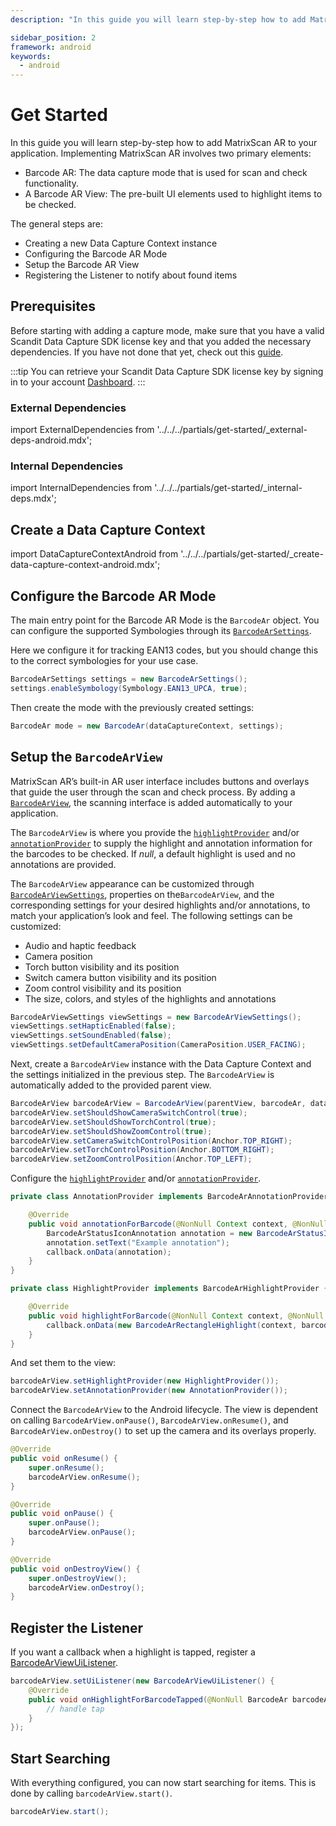 ```yaml
---
description: "In this guide you will learn step-by-step how to add MatrixScan AR to your application. Implementing MatrixScan AR involves two primary elements:                                                                              "

sidebar_position: 2
framework: android
keywords:
  - android
---
```


# Get Started

In this guide you will learn step-by-step how to add MatrixScan AR to your application. Implementing MatrixScan AR involves two primary elements:

- Barcode AR: The data capture mode that is used for scan and check functionality.
- A Barcode AR View: The pre-built UI elements used to highlight items to be checked.

The general steps are:

- Creating a new Data Capture Context instance
- Configuring the Barcode AR Mode
- Setup the Barcode AR View
- Registering the Listener to notify about found items

## Prerequisites

Before starting with adding a capture mode, make sure that you have a valid Scandit Data Capture SDK license key and that you added the necessary dependencies. If you have not done that yet, check out this [guide](/sdks/android/add-sdk).

:::tip
You can retrieve your Scandit Data Capture SDK license key by signing in to your account [Dashboard](https://ssl.scandit.com/dashboard/sign-in).
:::

### External Dependencies

import ExternalDependencies from '../../../partials/get-started/_external-deps-android.mdx';

<ExternalDependencies/>

### Internal Dependencies

import InternalDependencies from '../../../partials/get-started/_internal-deps.mdx';

<InternalDependencies/>

## Create a Data Capture Context

import DataCaptureContextAndroid from '../../../partials/get-started/_create-data-capture-context-android.mdx';

<DataCaptureContextAndroid/>

## Configure the Barcode AR Mode

The main entry point for the Barcode AR Mode is the `BarcodeAr` object. You can configure the supported Symbologies through its [`BarcodeArSettings`](https://docs.scandit.com/7.6/data-capture-sdk/android/barcode-capture/api/barcode-ar-settings.html).

Here we configure it for tracking EAN13 codes, but you should change this to the correct symbologies for your use case.

```java
BarcodeArSettings settings = new BarcodeArSettings();
settings.enableSymbology(Symbology.EAN13_UPCA, true);
```

Then create the mode with the previously created settings:

```java
BarcodeAr mode = new BarcodeAr(dataCaptureContext, settings);
```

## Setup the `BarcodeArView`

MatrixScan AR’s built-in AR user interface includes buttons and overlays that guide the user through the scan and check process. By adding a [`BarcodeArView`](https://docs.scandit.com/7.6/data-capture-sdk/android/barcode-capture/api/ui/barcode-ar-view.html#class-scandit.datacapture.barcode.check.ui.BarcodeArView), the scanning interface is added automatically to your application.

The `BarcodeArView` is where you provide the [`highlightProvider`](https://docs.scandit.com/7.6/data-capture-sdk/android/barcode-capture/api/ui/barcode-ar-view.html#property-scandit.datacapture.barcode.check.ui.BarcodeArView.HighlightProvider) and/or [`annotationProvider`](https://docs.scandit.com/7.6/data-capture-sdk/android/barcode-capture/api/ui/barcode-ar-view.html#property-scandit.datacapture.barcode.check.ui.BarcodeArView.AnnotationProvider) to supply the highlight and annotation information for the barcodes to be checked. If *null*, a default highlight is used and no annotations are provided.

The `BarcodeArView` appearance can be customized through [`BarcodeArViewSettings`](https://docs.scandit.com/7.6/data-capture-sdk/android/barcode-capture/api/ui/barcode-ar-view-settings.html#class-scandit.datacapture.barcode.check.ui.BarcodeArViewSettings), properties on the`BarcodeArView`, and the corresponding settings for your desired highlights and/or annotations, to match your application’s look and feel. The following settings can be customized:

* Audio and haptic feedback
* Camera position
* Torch button visibility and its position
* Switch camera button visibility and its position
* Zoom control visibility and its position
* The size, colors, and styles of the highlights and annotations

```java
BarcodeArViewSettings viewSettings = new BarcodeArViewSettings();
viewSettings.setHapticEnabled(false);
viewSettings.setSoundEnabled(false);
viewSettings.setDefaultCameraPosition(CameraPosition.USER_FACING);
```

Next, create a `BarcodeArView` instance with the Data Capture Context and the settings initialized in the previous step. The `BarcodeArView` is automatically added to the provided parent view.

```java
BarcodeArView barcodeArView = BarcodeArView(parentView, barcodeAr, dataCaptureContext, viewSettings);
barcodeArView.setShouldShowCameraSwitchControl(true);
barcodeArView.setShouldShowTorchControl(true);
barcodeArView.setShouldShowZoomControl(true);
barcodeArView.setCameraSwitchControlPosition(Anchor.TOP_RIGHT);
barcodeArView.setTorchControlPosition(Anchor.BOTTOM_RIGHT);
barcodeArView.setZoomControlPosition(Anchor.TOP_LEFT);
```

Configure the [`highlightProvider`](https://docs.scandit.com/7.6/data-capture-sdk/android/barcode-capture/api/ui/barcode-ar-view.html#property-scandit.datacapture.barcode.check.ui.BarcodeArView.HighlightProvider) and/or [`annotationProvider`](https://docs.scandit.com/7.6/data-capture-sdk/android/barcode-capture/api/ui/barcode-ar-view.html#property-scandit.datacapture.barcode.check.ui.BarcodeArView.AnnotationProvider).

```java
private class AnnotationProvider implements BarcodeArAnnotationProvider {

    @Override
    public void annotationForBarcode(@NonNull Context context, @NonNull Barcode barcode, @NonNull Callback callback) {
        BarcodeArStatusIconAnnotation annotation = new BarcodeArStatusIconAnnotation(context, barcode);
        annotation.setText("Example annotation");
        callback.onData(annotation);
    }
}

private class HighlightProvider implements BarcodeArHighlightProvider {

    @Override
    public void highlightForBarcode(@NonNull Context context, @NonNull Barcode barcode, @NonNull Callback callback) {
        callback.onData(new BarcodeArRectangleHighlight(context, barcode));
    }
}
```

And set them to the view:

```java
barcodeArView.setHighlightProvider(new HighlightProvider());
barcodeArView.setAnnotationProvider(new AnnotationProvider());
```

Connect the `BarcodeArView` to the Android lifecycle. The view is dependent on calling `BarcodeArView.onPause()`, `BarcodeArView.onResume()`, and `BarcodeArView.onDestroy()` to set up the camera and its overlays properly.

```java
@Override
public void onResume() {
    super.onResume();
    barcodeArView.onResume();
}

@Override
public void onPause() {
    super.onPause();
    barcodeArView.onPause();
}

@Override
public void onDestroyView() {
    super.onDestroyView(); 
    barcodeArView.onDestroy();
}
```

## Register the Listener

If you want a callback when a highlight is tapped, register a [BarcodeArViewUiListener](https://docs.scandit.com/7.6/data-capture-sdk/android/barcode-capture/api/ui/barcode-ar-view.html#interface-scandit.datacapture.barcode.check.ui.IBarcodeArViewUiListener).

```java
barcodeArView.setUiListener(new BarcodeArViewUiListener() {
    @Override
    public void onHighlightForBarcodeTapped(@NonNull BarcodeAr barcodeAr, @NonNull Barcode barcode, @NonNull BarcodeArHighlight highlight, @NonNull View highlightView) {
        // handle tap
    }
});
```

## Start Searching

With everything configured, you can now start searching for items. This is done by calling `barcodeArView.start()`.

```java
barcodeArView.start();
```
